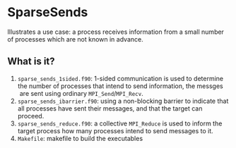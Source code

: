 # SparseSends
Illustrates a use case: a process receives information from a small number
of processes which are not known in advance.

## What is it?
1. `sparse_sends_1sided.f90`: 1-sided communication is used to determine
    the number of processes that intend to send information, the messges
    are sent using ordinary `MPI_Send`/`MPI_Recv`.
1. `sparse_sends_ibarrier.f90`: using a non-blocking barrier to indicate
    that all processes have sent their messages, and that the target can
    proceed.
1. `sparse_sends_reduce.f90`: a collective `MPI_Reduce` is used to inform
    the target process how many processes intend to send messages to it.
1. `Makefile`: makefile to build the executables
